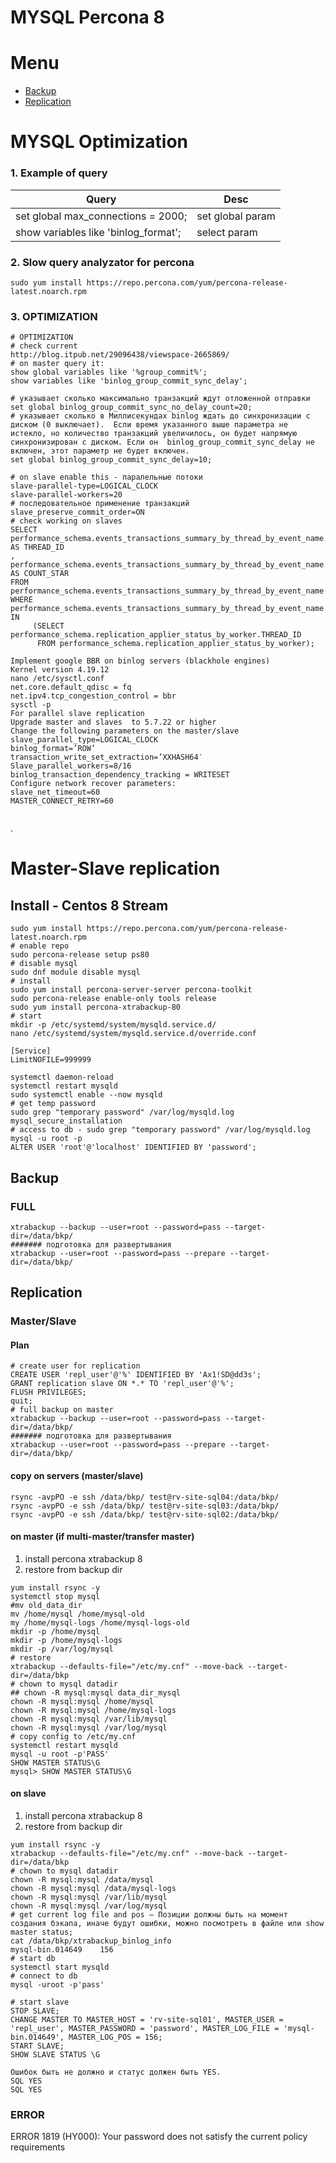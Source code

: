 # MYSQL Percona 8

# Menu
 - [Backup](https://github.com/allanian/docker/tree/master/databases/mysql#BACKUP)
 - [Replication](https://github.com/allanian/docker/tree/master/databases/mysql#Replication)

# MYSQL Optimization
### 1. Example of query
|Query|Desc|
|--|--|
|set global max_connections = 2000;|set global param|
|show variables like 'binlog_format';| select param |

### 2. Slow query analyzator for percona
```
sudo yum install https://repo.percona.com/yum/percona-release-latest.noarch.rpm
```
### 3. OPTIMIZATION
```
# OPTIMIZATION
# check current
http://blog.itpub.net/29096438/viewspace-2665869/
# on master query it:
show global variables like '%group_commit%';
show variables like 'binlog_group_commit_sync_delay';

# указывает сколько максимально транзакций ждут отложенной отправки
set global binlog_group_commit_sync_no_delay_count=20;
# указывает сколько в Миллисекундах binlog ждать до синхронизации с диском (0 выключает).  Если время указанного выше параметра не истекло, но количество транзакций увеличилось, он будет напрямую синхронизирован с диском. Если он  binlog_group_commit_sync_delay не включен, этот параметр не будет включен.
set global binlog_group_commit_sync_delay=10;

# on slave enable this - паралельные потоки
slave-parallel-type=LOGICAL_CLOCK
slave-parallel-workers=20
# последовательное применение транзакций
slave_preserve_commit_order=ON
# check working on slaves
SELECT performance_schema.events_transactions_summary_by_thread_by_event_name.THREAD_ID AS THREAD_ID
, performance_schema.events_transactions_summary_by_thread_by_event_name.COUNT_STAR AS COUNT_STAR 
FROM performance_schema.events_transactions_summary_by_thread_by_event_name 
WHERE performance_schema.events_transactions_summary_by_thread_by_event_name.THREAD_ID IN 
     (SELECT performance_schema.replication_applier_status_by_worker.THREAD_ID 
      FROM performance_schema.replication_applier_status_by_worker);

Implement google BBR on binlog servers (blackhole engines)
Kernel version 4.19.12
nano /etc/sysctl.conf
net.core.default_qdisc = fq
net.ipv4.tcp_congestion_control = bbr
sysctl -p
For parallel slave replication
Upgrade master and slaves  to 5.7.22 or higher
Change the following parameters on the master/slave
slave_parallel_type=LOGICAL_CLOCK
binlog_format=’ROW’
transaction_write_set_extraction=’XXHASH64′
Slave_parallel_workers=8/16
binlog_transaction_dependency_tracking = WRITESET
Configure network recover parameters:
slave_net_timeout=60
MASTER_CONNECT_RETRY=60


```
.
# Master-Slave replication
## Install - Centos 8 Stream
```
sudo yum install https://repo.percona.com/yum/percona-release-latest.noarch.rpm
# enable repo
sudo percona-release setup ps80
# disable mysql
sudo dnf module disable mysql
# install
sudo yum install percona-server-server percona-toolkit
sudo percona-release enable-only tools release
sudo yum install percona-xtrabackup-80
# start
mkdir -p /etc/systemd/system/mysqld.service.d/
nano /etc/systemd/system/mysqld.service.d/override.conf

[Service]
LimitNOFILE=999999

systemctl daemon-reload
systemctl restart mysqld
sudo systemctl enable --now mysqld
# get temp password
sudo grep "temporary password" /var/log/mysqld.log
mysql_secure_installation 
# access to db - sudo grep "temporary password" /var/log/mysqld.log
mysql -u root -p
ALTER USER 'root'@'localhost' IDENTIFIED BY 'password';
```
## Backup 
### FULL
```
xtrabackup --backup --user=root --password=pass --target-dir=/data/bkp/
####### подготовка для развертывания
xtrabackup --user=root --password=pass --prepare --target-dir=/data/bkp/
```



## Replication
### Master/Slave
#### Plan
```
# create user for replication
CREATE USER 'repl_user'@'%' IDENTIFIED BY 'Ax1!SD@dd3s';
GRANT replication slave ON *.* TO 'repl_user'@'%';
FLUSH PRIVILEGES;
quit;
# full backup on master
xtrabackup --backup --user=root --password=pass --target-dir=/data/bkp/
####### подготовка для развертывания
xtrabackup --user=root --password=pass --prepare --target-dir=/data/bkp/
```
#### copy on servers (master/slave)
```
rsync -avpPO -e ssh /data/bkp/ test@rv-site-sql04:/data/bkp/
rsync -avpPO -e ssh /data/bkp/ test@rv-site-sql03:/data/bkp/
rsync -avpPO -e ssh /data/bkp/ test@rv-site-sql02:/data/bkp/
```
#### on master (if multi-master/transfer master)
 1. install percona xtrabackup 8
 2. restore from backup dir
```
yum install rsync -y
systemctl stop mysql
#mv old_data_dir
mv /home/mysql /home/mysql-old
my /home/mysql-logs /home/mysql-logs-old
mkdir -p /home/mysql
mkdir -p /home/mysql-logs
mkdir -p /var/log/mysql
# restore
xtrabackup --defaults-file="/etc/my.cnf" --move-back --target-dir=/data/bkp
# chown to mysql datadir
## chown -R mysql:mysql data_dir_mysql
chown -R mysql:mysql /home/mysql
chown -R mysql:mysql /home/mysql-logs
chown -R mysql:mysql /var/lib/mysql
chown -R mysql:mysql /var/log/mysql
# copy config to /etc/my.cnf
systemctl restart mysqld
mysql -u root -p'PASS'
SHOW MASTER STATUS\G
mysql> SHOW MASTER STATUS\G
```
#### on slave
 1. install percona xtrabackup 8
 2. restore from backup dir
```
yum install rsync -y
xtrabackup --defaults-file="/etc/my.cnf" --move-back --target-dir=/data/bkp
# chown to mysql datadir
chown -R mysql:mysql /data/mysql
chown -R mysql:mysql /data/mysql-logs
chown -R mysql:mysql /var/lib/mysql
chown -R mysql:mysql /var/log/mysql
# get current log file and pos – Позиции должны быть на момент создания бэкапа, иначе будут ошибки, можно посмотреть в файле или show master status;
cat /data/bkp/xtrabackup_binlog_info
mysql-bin.014649	156
# start db
systemctl start mysqld
# connect to db
mysql -uroot -p'pass'

# start slave
STOP SLAVE;
CHANGE MASTER TO MASTER_HOST = 'rv-site-sql01', MASTER_USER = 'repl_user', MASTER_PASSWORD = 'password', MASTER_LOG_FILE = 'mysql-bin.014649', MASTER_LOG_POS = 156;
START SLAVE;
SHOW SLAVE STATUS \G

Ошибок быть не должно и статус должен быть YES.
SQL YES
SQL YES
```

### ERROR
ERROR 1819 (HY000): Your password does not satisfy the current policy requirements
